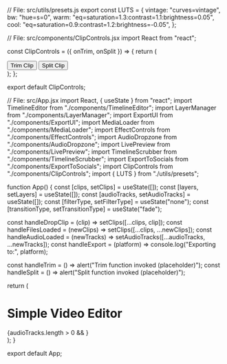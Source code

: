 // File: src/utils/presets.js
export const LUTS = {
  vintage: "curves=vintage",
  bw: "hue=s=0",
  warm: "eq=saturation=1.3:contrast=1.1:brightness=0.05",
  cool: "eq=saturation=0.9:contrast=1.2:brightness=-0.05",
};

// File: src/components/ClipControls.jsx
import React from "react";

const ClipControls = ({ onTrim, onSplit }) => {
  return (
    <div className="space-x-2">
      <button className="px-3 py-1 bg-yellow-500 text-white rounded" onClick={onTrim}>
        Trim Clip
      </button>
      <button className="px-3 py-1 bg-teal-600 text-white rounded" onClick={onSplit}>
        Split Clip
      </button>
    </div>
  );
};

export default ClipControls;

// File: src/App.jsx
import React, { useState } from "react";
import TimelineEditor from "./components/TimelineEditor";
import LayerManager from "./components/LayerManager";
import ExportUI from "./components/ExportUI";
import MediaLoader from "./components/MediaLoader";
import EffectControls from "./components/EffectControls";
import AudioDropzone from "./components/AudioDropzone";
import LivePreview from "./components/LivePreview";
import TimelineScrubber from "./components/TimelineScrubber";
import ExportToSocials from "./components/ExportToSocials";
import ClipControls from "./components/ClipControls";
import { LUTS } from "./utils/presets";

function App() {
  const [clips, setClips] = useState([]);
  const [layers, setLayers] = useState([]);
  const [audioTracks, setAudioTracks] = useState([]);
  const [filterType, setFilterType] = useState("none");
  const [transitionType, setTransitionType] = useState("fade");

  const handleDropClip = (clip) => setClips([...clips, clip]);
  const handleFilesLoaded = (newClips) => setClips([...clips, ...newClips]);
  const handleAudioLoaded = (newTracks) => setAudioTracks([...audioTracks, ...newTracks]);
  const handleExport = (platform) => console.log("Exporting to:", platform);

  const handleTrim = () => alert("Trim function invoked (placeholder)");
  const handleSplit = () => alert("Split function invoked (placeholder)");

  return (
    <div className="p-4 space-y-4">
      <h1 className="text-2xl font-bold">Simple Video Editor</h1>
      <MediaLoader onFilesLoaded={handleFilesLoaded} />
      <AudioDropzone onAudioLoaded={handleAudioLoaded} />
      <EffectControls onApplyTransition={setTransitionType} onApplyFilter={setFilterType} />
      <LivePreview clip={clips[0]} filterType={filterType} transitionType={transitionType} />
      {audioTracks.length > 0 && <TimelineScrubber audioFile={audioTracks[0].file} />}
      <ClipControls onTrim={handleTrim} onSplit={handleSplit} />
      <TimelineEditor clips={clips} onDropClip={handleDropClip} />
      <LayerManager layers={layers} setLayers={setLayers} />
      <ExportUI onExport={handleExport} />
      <ExportToSocials onExport={handleExport} />
    </div>
  );
}

export default App;
